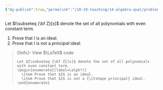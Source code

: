 ```yaml
---
{"dg-publish":true,"permalink":"/10-19-teaching/14-algebra-qual/problem-bank/pool-problems/ring-theory/polynomials-with-even-constant-term/","tags":["ring_theory"],"updated":"2025-03-17T09:42:24-07:00"}
---
```


Let $I\subseteq {\bf Z}[x]$ denote the set of all polynomials with even constant term.

1. Prove that $I$ is an ideal.
2. Prove that $I$ is not a *principal* ideal.

> [!info]- View $\LaTeX$ code
> ```
> Let $I\subseteq {\bf Z}[x]$ denote the set of all polynomials with even constant term.
> \begin{enumerate}[label=\alph*)]
> 	\item Prove that $I$ is an ideal.
> 	\item Prove that $I$ is not a {\itshape principal} ideal.
> \end{enumerate}
> ```